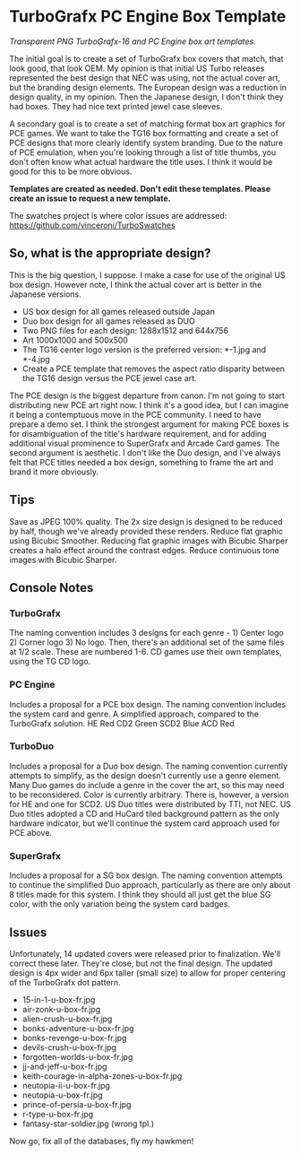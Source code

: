 #  TurboGrafx PC Engine Box Template

_Transparent PNG TurboGrafx-16 and PC Engine box art templates._

The initial goal is to create a set of TurboGrafx box covers that match, that look good, that look OEM. My opinion is that initial US Turbo releases represented the best design that NEC was using, not the actual cover art, but the branding design elements. The European design was a reduction in design quality, in my opinion. Then the Japanese design, I don't think they had boxes. They had nice text printed jewel case sleeves.

A secondary goal is to create a set of matching format box art graphics for PCE games.
We want to take the TG16 box formatting and create a set of PCE designs that more clearly identify system branding.
Due to the nature of PCE emulation, when you're looking through a list of title thumbs, you don't often know what actual hardware the title uses. I think it would be good for this to be more obvious.

__Templates are created as needed. Don't edit these templates. Please create an issue to request a new template.__

The swatches project is where color issues are addressed:
https://github.com/vinceroni/TurboSwatches

## So, what is the appropriate design?

 This is the big question, I suppose. I make a case for use of the original US box design. However note, I think the actual cover art is better in the Japanese versions.

 * US box design for all games released outside Japan
 * Duo box design for all games released as DUO
 * Two PNG files for each design: 1288x1512 and 644x756
 * Art 1000x1000 and 500x500
 * The TG16 center logo version is the preferred version: *-1.jpg and *-4.jpg
 * Create a PCE template that removes the aspect ratio disparity between the TG16 design versus the PCE jewel case art.

 The PCE design is the biggest departure from canon. I'm not going to start distributing new PCE art right now.
 I think it's a good idea, but I can imagine it being a contemptuous move in the PCE community. I need to have prepare a demo set.
 I think the strongest argument for making PCE boxes is for disambiguation of the title's hardware requirement, and for adding additional visual prominence to SuperGrafx and Arcade Card games.
 The second argument is aesthetic. I don't like the Duo design, and I've always felt that PCE titles needed a box design, something to frame the art and brand it more obviously.

## Tips

 Save as JPEG 100% quality.
 The 2x size design is designed to be reduced by half, though we've already provided these renders.
 Reduce flat graphic using Bicubic Smoother. Reducing flat graphic images with Bicubic Sharper creates a halo effect around the contrast edges.
 Reduce continuous tone images with Bicubic Sharper. 

## Console Notes

 ### TurboGrafx
The naming convention includes 3 designs for each genre - 1) Center logo 2) Corner logo 3) No logo. Then, there's an additional set of the same files at 1/2 scale. These are numbered 1-6.
CD games use their own templates, using the TG CD logo.

 ### PC Engine
Includes a proposal for a PCE box design.
The naming convention includes the system card and genre. A simplified approach, compared to the TurboGrafx solution.
HE    Red
CD2   Green
SCD2  Blue
ACD   Red

 ### TurboDuo
Includes a proposal for a Duo box design.
The naming convention currently attempts to simplify, as the design doesn't currently use a genre element. Many Duo games do include a genre in the cover the art, so this may need to be reconsidered. Color is currently arbitrary.
There is, however, a version for HE and one for SCD2.
US Duo titles were distributed by TTI, not NEC.
US Duo titles adopted a CD and HuCard tiled background pattern as the only hardware indicator, but we'll continue the system card approach used for PCE above.

 ### SuperGrafx
Includes a proposal for a SG box design.
The naming convention attempts to continue the simplified Duo approach, particularly as there are only about 8 titles made for this system. I think they should all just get the blue SG color, with the only variation being the system card badges.

## Issues

 Unfortunately, 14 updated covers were released prior to finalization. We'll correct these later. They're close, but not the final design.
 The updated design is 4px wider and 6px taller (small size) to allow for proper centering of the TurboGrafx dot pattern.

* 15-in-1-u-box-fr.jpg
* air-zonk-u-box-fr.jpg
* alien-crush-u-box-fr.jpg
* bonks-adventure-u-box-fr.jpg
* bonks-revenge-u-box-fr.jpg
* devils-crush-u-box-fr.jpg
* forgotten-worlds-u-box-fr.jpg
* jj-and-jeff-u-box-fr.jpg
* keith-courage-in-alpha-zones-u-box-fr.jpg
* neutopia-ii-u-box-fr.jpg
* neutopia-u-box-fr.jpg
* prince-of-persia-u-box-fr.jpg
* r-type-u-box-fr.jpg
* fantasy-star-soldier.jpg (wrong tpl.)

Now go, fix all of the databases, fly my hawkmen!
